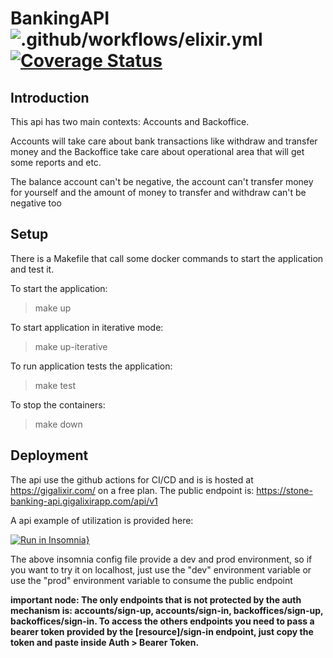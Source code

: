 
# BankingAPI ![.github/workflows/elixir.yml](https://github.com/andrepaes/api_banking/workflows/.github/workflows/elixir.yml/badge.svg) [![Coverage Status](https://coveralls.io/repos/github/andrepaes/api_banking/badge.svg?branch=master)](https://coveralls.io/github/andrepaes/api_banking?branch=master)

## Introduction

This api has two main contexts: Accounts and Backoffice. 

Accounts will take care about bank transactions like withdraw and transfer money and the Backoffice take care about operational area that will get some reports and etc.

The balance account can't be negative, the account can't transfer money for yourself and the amount of money to transfer and withdraw can't be negative too

## Setup

There is a Makefile that call some docker commands to start the application and test it.

To start the application:
> make up

To start application in iterative mode:
> make up-iterative

To run application tests the application:
> make test

To stop the containers:
> make down

## Deployment

The api use the github actions for CI/CD and is is hosted at https://gigalixir.com/ on a free plan.
The public endpoint is: https://stone-banking-api.gigalixirapp.com/api/v1

A api example of utilization is provided here: 

[![Run in Insomnia}](https://insomnia.rest/images/run.svg)](https://insomnia.rest/run/?label=banking-api&uri=https%3A%2F%2Fraw.githubusercontent.com%2Fandrepaes%2Fapi_banking%2Fmaster%2FInsomnia.json)

The above insomnia config file provide a dev and prod environment, so if you want to try it on localhost, just use the "dev" environment variable or use the "prod" environment variable to consume the public endpoint

**important node: The only endpoints that is not protected by the auth mechanism is: accounts/sign-up, accounts/sign-in, backoffices/sign-up, backoffices/sign-in. To access the others endpoints you need to pass a bearer token provided by the [resource]/sign-in endpoint, just copy the token and paste inside Auth > Bearer Token.**
